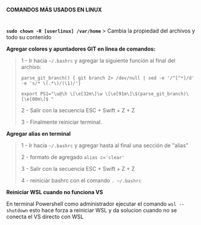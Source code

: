 #
**COMANDOS MÁS USADOS EN LINUX**
#

**`sudo chown -R [userlinux] /var/home`** > Cambia la propiedad del archivos y todo su contenido

**Agregar colores y apuntadores GIT en linea de comandos:**
> 1 - Ir hacia  `~/.bashrc` y agregar la siguiente función al final del archivo:
> 
> `parse_git_branch() { git branch 2> /dev/null | sed -e '/^[^*]/d' -e 's/* \(.*\)/(\1)/'}`
>
> `export PS1="\u@\h \[\e[32m\]\w \[\e[91m\]\$(parse_git_branch)\[\e[00m\]$ "`
> 
> 2 - Salir con la secuencia ESC + Swift + Z + Z
> 
> 3 - Finalmente reiniciar terminal.

**Agregar alias en terminal**

> 1 - Ir hacia  `~/.bashrc` y agregar hasta al final una sección de "alias"
> 
> 2 - formato de agregado `alias c='clear'`
> 
> 3 - Salir con la secuencia ESC + Swift + Z + Z
> 
> 4 - reiniciar bashrc con el comando  `. ~/.bashrc`

**Reiniciar WSL cuando no funciona VS**

En terminal Powershell como administrador ejecutar el comando `wsl --shutdown` esto hace forza a reiniciar WSL y da solucion cuando no se conecta el VS directo con WSL
